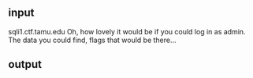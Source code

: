 ## input
sqli1.ctf.tamu.edu
Oh, how lovely it would be if you could log in as admin.
The data you could find, flags that would be there...

## output
